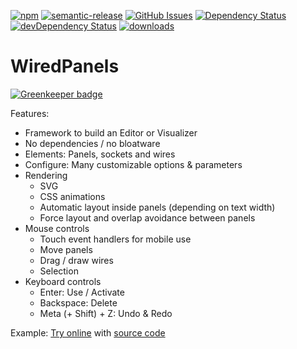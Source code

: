 [![npm](https://img.shields.io/npm/v/WiredPanels.svg)](https://www.npmjs.com/package/WiredPanels)
[![semantic-release](https://img.shields.io/badge/%20%20%F0%9F%93%A6%F0%9F%9A%80-semantic--release-e10079.svg)](https://github.com/arlac77/WiredPanels)
[![GitHub Issues](https://img.shields.io/github/issues/arlac77/WiredPanels.svg?style=flat-square)](https://github.com/arlac77/WiredPanels/issues)
[![Dependency Status](https://david-dm.org/arlac77/WiredPanels.svg)](https://david-dm.org/arlac77/WiredPanels)
[![devDependency Status](https://david-dm.org/arlac77/WiredPanels/dev-status.svg)](https://david-dm.org/arlac77/WiredPanels#info=devDependencies)
[![downloads](http://img.shields.io/npm/dm/WiredPanels.svg?style=flat-square)](https://npmjs.org/package/WiredPanels)

# WiredPanels
[![Greenkeeper badge](https://badges.greenkeeper.io/arlac77/WiredPanels.svg)](https://greenkeeper.io/)

Features:
- Framework to build an Editor or Visualizer
- No dependencies / no bloatware
- Elements: Panels, sockets and wires
- Configure: Many customizable options & parameters
- Rendering
    - SVG
    - CSS animations
    - Automatic layout inside panels (depending on text width)
    - Force layout and overlap avoidance between panels
- Mouse controls
    - Touch event handlers for mobile use
    - Move panels
    - Drag / draw wires
    - Selection
- Keyboard controls
    - Enter: Use / Activate
    - Backspace: Delete
    - Meta (+ Shift) + Z: Undo & Redo

Example:
[Try online](http://symatem.github.io) with [source code](https://github.com/Symatem/symatem.github.io/blob/master/js/OntologyEditor.js)
